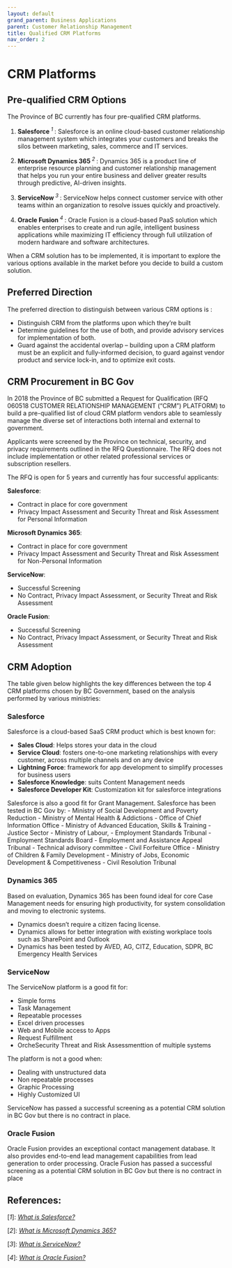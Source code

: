 ```yaml
---
layout: default
grand_parent: Business Applications
parent: Customer Relationship Management
title: Qualified CRM Platforms
nav_order: 2
---
```


# CRM Platforms

## Pre-qualified CRM Options

The Province of BC currently has four pre-qualified CRM platforms. 

1. **Salesforce**<sup> *1* </sup>: Salesforce is an online cloud-based customer relationship management system which integrates your customers and breaks the silos between marketing, sales, commerce and IT services.

2. **Microsoft Dynamics 365**<sup> *2* </sup>: Dynamics 365 is a product line of enterprise resource planning and customer relationship management that helps you run your entire business and deliver greater results through predictive, AI-driven insights.

3. **ServiceNow**<sup> *3* </sup>: ServiceNow helps connect customer service with other teams within an organization to resolve issues quickly and proactively.

4. **Oracle Fusion**<sup> *4* </sup>: Oracle Fusion is a cloud-based PaaS solution which enables enterprises to create and run agile, intelligent business applications while maximizing IT efficiency through full utilization of modern hardware and software architectures.

When a CRM solution has to be implemented, it is important to explore the various options available in the market before you decide to build a custom solution. 


## Preferred Direction

The preferred direction to distinguish between various CRM options is :

- Distinguish CRM from the platforms upon which they’re built
- Determine guidelines for the use of both, and provide advisory services for implementation of both.  
- Guard against the accidental overlap – building upon a CRM platform must be an explicit and fully-informed decision, to guard against vendor product and service lock-in, and to optimize exit costs.

## CRM Procurement in BC Gov

In 2018 the Province of BC submitted a Request for Qualification (RFQ 060518 CUSTOMER RELATIONSHIP MANAGEMENT (“CRM”) PLATFORM) to build a pre-qualified list of cloud CRM platform vendors able to seamlessly manage the diverse set of interactions both internal and external to government.

Applicants were screened by the Province on technical, security, and privacy requirements outlined in the RFQ Questionnaire. The RFQ does not include implementation or other related professional services or subscription resellers.

The RFQ is open for 5 years and currently has four successful applicants:

**Salesforce**:

* Contract in place for core government 
* Privacy Impact Assessment and Security Threat and Risk Assessment for Personal Information

**Microsoft Dynamics 365**:

* Contract in place for core government 
* Privacy Impact Assessment and Security Threat and Risk Assessment for Non-Personal Information

**ServiceNow**:

* Successful Screening 
* No Contract, Privacy Impact Assessment, or Security Threat and Risk Assessment

**Oracle Fusion**:

* Successful Screening 
* No Contract, Privacy Impact Assessment, or Security Threat and Risk Assessment

## CRM Adoption

The table given below highlights the key differences between the top 4 CRM platforms chosen by BC Government, based on the analysis performed by various ministries:

### Salesforce

Salesforce is a cloud-based SaaS CRM product which is best known for:

- **Sales Cloud**:  Helps stores your data in the cloud
- **Service Cloud**: fosters one-to-one marketing relationships with every customer, across multiple channels and on any device
- **Lightning Force**: framework for app development to simplify processes for business users
- **Salesforce Knowledge**: suits Content Management needs
- **Salesforce Developer Kit**: Customization kit for salesforce integrations

Salesforce is also a good fit for Grant Management. Salesforce has been tested in BC Gov by:
    - Ministry of Social Development and Poverty Reduction
    - Ministry of Mental Health & Addictions
    - Office of Chief Information Office
    - Ministry of Advanced Education, Skills & Training
    - Justice Sector
    - Ministry of Labour, 
    - Employment Standards Tribunal
    - Employment Standards Board
    - Employment and Assistance Appeal Tribunal
    - Technical advisory committee
    - Civil Forfeiture Office
    - Ministry of Children & Family Development
    - Ministry of Jobs, Economic Development & Competitiveness
    - Civil Resolution Tribunal

### Dynamics 365

Based on evaluation, Dynamics 365 has been found ideal for core Case Management needs for ensuring high productivity, for system consolidation and moving to electronic systems.

- Dynamics doesn’t require a citizen facing license.
- Dynamics allows for better integration with existing workplace tools such as SharePoint and Outlook
- Dynamics has been tested by AVED, AG, CITZ, Education, SDPR, BC Emergency Health Services

### ServiceNow

The ServiceNow platform is a good fit for:

 - Simple forms
 - Task Management
 - Repeatable processes
 - Excel driven processes
 - Web and Mobile access to Apps
 - Request Fulfillment
 - OrcheSecurity Threat and Risk Assessmenttion of multiple systems

The platform is not a good when:
 - Dealing with unstructured data
 - Non repeatable processes
 - Graphic Processing
 - Highly Customized UI

ServiceNow has passed a successful screening as a potential CRM solution in BC Gov but there is no contract in place.


### Oracle Fusion

Oracle Fusion provides an exceptional contact management database. It also provides end-to-end lead management capabilities from lead generation to order processing. Oracle Fusion has passed a successful screening as a potential CRM solution in BC Gov but there is no contract in place



## References:

\[*1*\]: [*What is Salesforce?*](https://www.salesforce.com/ca/products/what-is-salesforce/) 

\[*2*\]: [*What is Microsoft Dynamics 365?*](https://dynamics.microsoft.com/en-us/what-is-dynamics365/)

\[*3*\]: [*What is ServiceNow?*](https://www.servicenow.com/products/customer-service-management.html)

\[*4*\]: [*What is Oracle Fusion?*](https://www.oracle.com/middleware/#:~:text=Cloud%20Platform%20for%20Digital%20Business,modern%20hardware%20and%20software%20architectures.)


